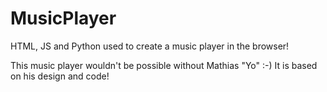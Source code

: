 # MusicPlayer
HTML, JS and Python used to create a music player in the browser!

This music player wouldn't be possible without Mathias "Yo" :-) It is based on his design and code!
